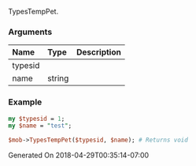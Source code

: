 TypesTempPet.
### Arguments
**Name**|**Type**|**Description**
:---|:---|:---
typesid||
name|string|

### Example

```perl
my $typesid = 1;
my $name = "test";

$mob->TypesTempPet($typesid, $name); # Returns void
```


Generated On 2018-04-29T00:35:14-07:00